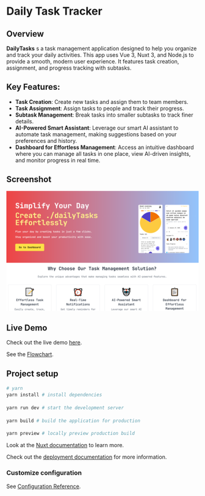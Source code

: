 # Daily Task Tracker

## Overview

**DailyTasks** s a task management application designed to help you organize and
track your daily activities. This app uses Vue 3, Nuxt 3, and Node.js to provide
a smooth, modern user experience. It features task creation, assignment, and
progress tracking with subtasks.

## Key Features:

- **Task Creation**: Create new tasks and assign them to team members.
- **Task Assignment**: Assign tasks to people and track their progress.
- **Subtask Management**: Break tasks into smaller subtasks to track finer
  details.
- **AI-Powered Smart Assistant**: Leverage our smart AI assistant to automate
  task management, making suggestions based on your preferences and history.
- **Dashboard for Effortless Management**: Access an intuitive dashboard where
  you can manage all tasks in one place, view AI-driven insights, and monitor
  progress in real time.

## Screenshot

![landing](/src/assets/icons/desktop-landing.png)

## Live Demo

Check out the live demo [here](https://da-dailytasks.vercel.app).

See the
[Flowchart](https://miro.com/app/embed/uXjVKn1Mots=/?pres=1&frameId=3458764597672103699&embedId=550701287096).

## Project setup

```bash
# yarn
yarn install # install dependencies

yarn run dev # start the development server

yarn build # build the application for production

yarn preview # locally preview production build
```

Look at the
[Nuxt documentation](https://nuxt.com/docs/getting-started/introduction) to
learn more.

Check out the
[deployment documentation](https://nuxt.com/docs/getting-started/deployment) for
more information.

### Customize configuration

See [Configuration Reference](https://cli.vuejs.org/config/).
